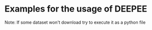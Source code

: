 # Examples for the usage of DEEPEE

Note: If some dataset won't download try to execute it as a python file